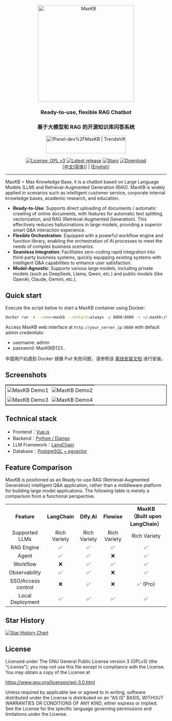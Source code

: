 <p align="center"><img src= "https://github.com/1Panel-dev/maxkb/assets/52996290/c0694996-0eed-40d8-b369-322bf2a380bf" alt="MaxKB" width="300" /></p>
<h3 align="center">Ready-to-use, flexible RAG Chatbot</h3>
<h3 align="center">基于大模型和 RAG 的开源知识库问答系统</h3>
<p align="center"><a href="https://trendshift.io/repositories/9113" target="_blank"><img src="https://trendshift.io/api/badge/repositories/9113" alt="1Panel-dev%2FMaxKB | Trendshift" style="width: 250px; height: 55px;" width="250" height="55"/></a></p>
<p align="center">
  <a href="https://www.gnu.org/licenses/gpl-3.0.html#license-text"><img src="https://img.shields.io/github/license/1Panel-dev/maxkb?color=%231890FF" alt="License: GPL v3"></a>
  <a href="https://github.com/1Panel-dev/maxkb/releases/latest"><img src="https://img.shields.io/github/v/release/1Panel-dev/maxkb" alt="Latest release"></a>
  <a href="https://github.com/1Panel-dev/maxkb"><img src="https://img.shields.io/github/stars/1Panel-dev/maxkb?color=%231890FF&style=flat-square" alt="Stars"></a>    
  <a href="https://hub.docker.com/r/1panel/maxkb"><img src="https://img.shields.io/docker/pulls/1panel/maxkb?label=downloads" alt="Download"></a><br/>
 [<a href="/README_CN.md">中文(简体)</a>] | [<a href="/README.md">English</a>] 
</p>
<hr/>

MaxKB = Max Knowledge Base, it is a chatbot based on Large Language Models (LLM) and Retrieval-Augmented Generation (RAG). MaxKB is widely applied in scenarios such as intelligent customer service, corporate internal knowledge bases, academic research, and education.

- **Ready-to-Use**: Supports direct uploading of documents / automatic crawling of online documents, with features for automatic text splitting, vectorization, and RAG (Retrieval-Augmented Generation). This effectively reduces hallucinations in large models, providing a superior smart Q&A interaction experience.
- **Flexible Orchestration**: Equipped with a powerful workflow engine and function library, enabling the orchestration of AI processes to meet the needs of complex business scenarios. 
- **Seamless Integration**: Facilitates zero-coding rapid integration into third-party business systems, quickly equipping existing systems with intelligent Q&A capabilities to enhance user satisfaction.
- **Model-Agnostic**: Supports various large models, including private models (such as DeepSeek, Llama, Qwen, etc.) and public models (like OpenAI, Claude, Gemini, etc.).

## Quick start

Execute the script below to start a MaxKB container using Docker:

```bash
docker run -d --name=maxkb --restart=always -p 8080:8080 -v ~/.maxkb:/var/lib/postgresql/data -v ~/.python-packages:/opt/maxkb/app/sandbox/python-packages 1panel/maxkb
```

Access MaxKB web interface at `http://your_server_ip:8080` with default admin credentials:

- username: admin
- password: MaxKB@123..

中国用户如遇到 Docker 镜像 Pull 失败问题，请参照该 [离线安装文档](https://maxkb.cn/docs/installation/offline_installtion/) 进行安装。

## Screenshots

<table style="border-collapse: collapse; border: 1px solid black;">
  <tr>
    <td style="padding: 5px;background-color:#fff;"><img src= "https://maxkb.hk/images/overview.png" alt="MaxKB Demo1"   /></td>
    <td style="padding: 5px;background-color:#fff;"><img src= "https://maxkb.hk/images/screenshot-models.png" alt="MaxKB Demo2"   /></td>
  </tr>
  <tr>
    <td style="padding: 5px;background-color:#fff;"><img src= "https://maxkb.hk/images/screenshot-knowledge.png" alt="MaxKB Demo3"   /></td>
    <td style="padding: 5px;background-color:#fff;"><img src= "https://maxkb.hk/images/screenshot-function.png" alt="MaxKB Demo4"   /></td>
  </tr>
</table>

## Technical stack

- Frontend：[Vue.js](https://vuejs.org/)
- Backend：[Python / Django](https://www.djangoproject.com/)
- LLM Framework：[LangChain](https://www.langchain.com/)
- Database：[PostgreSQL + pgvector](https://www.postgresql.org/)

## Feature Comparison

MaxKB is positioned as an Ready-to-use RAG (Retrieval-Augmented Generation) intelligent Q&A application, rather than a middleware platform for building large model applications. The following table is merely a comparison from a functional perspective.

<table style="width: 100%;">
  <tr>
    <th align="center">Feature</th>
    <th align="center">LangChain</th>
    <th align="center">Dify.AI</th>
    <th align="center">Flowise</th>
    <th align="center">MaxKB <br>（Built upon LangChain）</th>
  </tr>
  <tr>
    <td align="center">Supported LLMs</td>
    <td align="center">Rich Variety</td>
    <td align="center">Rich Variety</td>
    <td align="center">Rich Variety</td>
    <td align="center">Rich Variety</td>
  </tr>
  <tr>
    <td align="center">RAG Engine</td>
    <td align="center">✅</td>
    <td align="center">✅</td>
    <td align="center">✅</td>
    <td align="center">✅</td>
  </tr>
  <tr>
    <td align="center">Agent</td>
    <td align="center">✅</td>
    <td align="center">✅</td>
    <td align="center">❌</td>
    <td align="center">✅</td>
  </tr>
  <tr>
    <td align="center">Workflow</td>
    <td align="center">❌</td>
    <td align="center">✅</td>
    <td align="center">✅</td>
    <td align="center">✅</td>
  </tr>
  <tr>
    <td align="center">Observability</td>
    <td align="center">✅</td>
    <td align="center">✅</td>
    <td align="center">❌</td>
    <td align="center">✅</td>
  </tr>
  <tr>
    <td align="center">SSO/Access control</td>
    <td align="center">❌</td>
    <td align="center">✅</td>
    <td align="center">❌</td>
    <td align="center">✅ (Pro)</td>
  </tr>
  <tr>
    <td align="center">Local Deployment</td>
    <td align="center">✅</td>
    <td align="center">✅</td>
    <td align="center">✅</td>
    <td align="center">✅</td>
  </tr>
</table>

## Star History

[![Star History Chart](https://api.star-history.com/svg?repos=1Panel-dev/MaxKB&type=Date)](https://star-history.com/#1Panel-dev/MaxKB&Date)

## License

Licensed under The GNU General Public License version 3 (GPLv3)  (the "License"); you may not use this file except in compliance with the License. You may obtain a copy of the License at

<https://www.gnu.org/licenses/gpl-3.0.html>

Unless required by applicable law or agreed to in writing, software distributed under the License is distributed on an "AS IS" BASIS, WITHOUT WARRANTIES OR CONDITIONS OF ANY KIND, either express or implied. See the License for the specific language governing permissions and limitations under the License.
